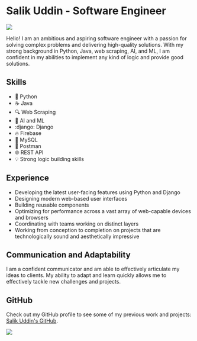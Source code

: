# Salik Uddin - Software Engineer

![](https://user-images.githubusercontent.com/73097560/115834477-dbab4500-a447-11eb-908a-139a6edaec5c.gif)

Hello! I am an ambitious and aspiring software engineer with a passion for solving complex problems and delivering high-quality solutions. With my strong background in Python, Java, web scraping, AI, and ML, I am confident in my abilities to implement any kind of logic and provide good solutions.

## Skills

- :snake: Python
- :coffee: Java
- :mag: Web Scraping
- :robot: AI and ML
- :django: Django
- :fire: Firebase
- :floppy_disk: MySQL
- :postbox: Postman
- :globe_with_meridians: REST API
- :bulb: Strong logic building skills

## Experience

- Developing the latest user-facing features using Python and Django
- Designing modern web-based user interfaces
- Building reusable components
- Optimizing for performance across a vast array of web-capable devices and browsers
- Coordinating with teams working on distinct layers
- Working from conception to completion on projects that are technologically sound and aesthetically impressive

## Communication and Adaptability

I am a confident communicator and am able to effectively articulate my ideas to clients. My ability to adapt and learn quickly allows me to effectively tackle new challenges and projects.

## GitHub

Check out my GitHub profile to see some of my previous work and projects: [Salik Uddin's GitHub](https://github.com/salik03).

![](https://user-images.githubusercontent.com/73097560/115834477-dbab4500-a447-11eb-908a-139a6edaec5c.gif)
